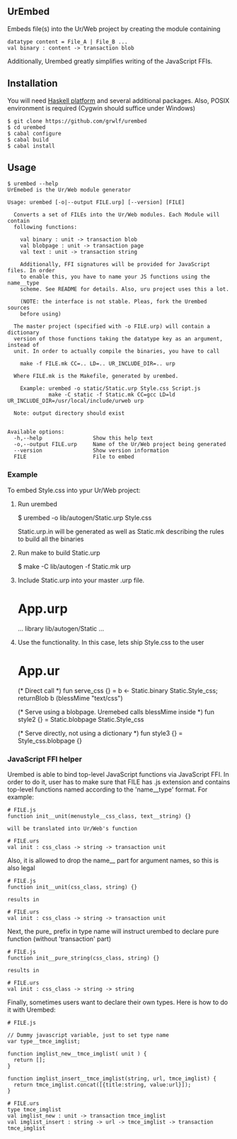 UrEmbed
-------

Embeds file(s) into the Ur/Web project by creating the module containing

    datatype content = File_A | File_B ...
    val binary : content -> transaction blob

Additionally, Urembed greatly simplifies writing of the JavaScript FFIs.

Installation
------------

You will need [Haskell platform](http://www.haskell.org/platform/) and several
additional packages. Also, POSIX environment is required (Cygwin should suffice
under Windows)

    $ git clone https://github.com/grwlf/urembed
    $ cd urembed
    $ cabal configure
    $ cabal build
    $ cabal install

Usage
-----

    $ urembed --help
    UrEmebed is the Ur/Web module generator

    Usage: urembed [-o|--output FILE.urp] [--version] [FILE]
      
      Converts a set of FILEs into the Ur/Web modules. Each Module will contain
      following functions:

        val binary : unit -> transaction blob
        val blobpage : unit -> transaction page
        val text : unit -> transaction string

        Additionally, FFI signatures will be provided for JavaScript files. In order
        to enable this, you have to name your JS functions using the name__type
        scheme. See README for details. Also, uru project uses this a lot.

        (NOTE: the interface is not stable. Pleas, fork the Urembed sources
        before using)

      The master project (specified with -o FILE.urp) will contain a dictionary
      version of those functions taking the datatype key as an argument, instead of
      unit. In order to actually compile the binaries, you have to call

        make -f FILE.mk CC=.. LD=.. UR_INCLUDE_DIR=.. urp

      Where FILE.mk is the Makefile, generated by urembed.

        Example: urembed -o static/Static.urp Style.css Script.js
                 make -C static -f Static.mk CC=gcc LD=ld UR_INCLUDE_DIR=/usr/local/include/urweb urp

      Note: output directory should exist


    Available options:
      -h,--help                Show this help text
      -o,--output FILE.urp     Name of the Ur/Web project being generated
      --version                Show version information
      FILE                     File to embed


### Example

To embed Style.css into ypur Ur/Web project:

  1. Run urembed

        $ urembed -o lib/autogen/Static.urp Style.css

        Static.urp.in will be generated as well as Static.mk describing the rules
        to build all the binaries

  2. Run make to build Static.urp

        $ make -C lib/autogen -f Static.mk urp

  3. Include Static.urp into your master .urp file.

        # App.urp
        ...
        library lib/autogen/Static
        ...

  4. Use the functionality. In this case, lets ship Style.css to the user


        # App.ur

        (* Direct call *)
        fun serve_css {} =
          b <- Static.binary Static.Style_css;
          returnBlob b (blessMime "text/css")

        (* Serve using a blobpage. Uremebed calls blessMime inside *)
        fun style2 {} = Static.blobpage Static.Style_css

        (* Serve directly, not using a dictionary *)
        fun style3 {} = Style_css.blobpage {}

### JavaScript FFI helper

Urembed is able to bind top-level JavaScript functions via
JavaScript FFI. In order to do it, user has to make sure that FILE has .js
extension and contains top-level functions named according to the 'name\_\_type'
format. For example:
    
    # FILE.js
    function init__unit(menustyle__css_class, text__string) {}

    will be translated into Ur/Web's function

    # FILE.urs
    val init : css_class -> string -> transaction unit

Also, it is allowed to drop the name\_\_ part for argument names, so this is
also legal

    # FILE.js
    function init__unit(css_class, string) {}

    results in

    # FILE.urs
    val init : css_class -> string -> transaction unit
  

Next, the pure\_ prefix in type name will instruct urembed to declare pure
function (without 'transaction' part)

    # FILE.js
    function init__pure_string(css_class, string) {}

    results in

    # FILE.urs
    val init : css_class -> string -> string

Finally, sometimes users want to declare their own types. Here is how to do it
with Urembed:

    # FILE.js

    // Dummy javascript variable, just to set type name
    var type__tmce_imglist;

    function imglist_new__tmce_imglist( unit ) {
      return [];
    }

    function imglist_insert__tmce_imglist(string, url, tmce_imglist) {
      return tmce_imglist.concat([{title:string, value:url}]);
    }

    # FILE.urs
    type tmce_imglist
    val imglist_new : unit -> transaction tmce_imglist
    val imglist_insert : string -> url -> tmce_imglist -> transaction tmce_imglist

